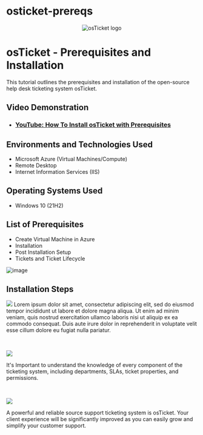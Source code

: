 # osticket-prereqs
<p align="center">
<img src="https://i.imgur.com/Clzj7Xs.png" alt="osTicket logo"/>
</p>

<h1>osTicket - Prerequisites and Installation</h1>
This tutorial outlines the prerequisites and installation of the open-source help desk ticketing system osTicket.<br />


<h2>Video Demonstration</h2>

- ### [YouTube: How To Install osTicket with Prerequisites](https://www.youtube.com)

<h2>Environments and Technologies Used</h2>

- Microsoft Azure (Virtual Machines/Compute)
- Remote Desktop
- Internet Information Services (IIS)

<h2>Operating Systems Used </h2>

- Windows 10</b> (21H2)

<h2>List of Prerequisites</h2>

- Create Virtual Machine in Azure
- Installation
- Post Installation Setup
- Tickets and Ticket Lifecycle

 ![image](https://github.com/smithjacqueline/osticket-prereqs/assets/167359756/9a509421-db9d-4d7e-8510-027fd81a9939)


<h2>Installation Steps</h2>

<p>
<img src=https://i.imgur.com/TPv6EaT.jpeg
<p>
Lorem ipsum dolor sit amet, consectetur adipiscing elit, sed do eiusmod tempor incididunt ut labore et dolore magna aliqua. Ut enim ad minim veniam, quis nostrud exercitation ullamco laboris nisi ut aliquip ex ea commodo consequat. Duis aute irure dolor in reprehenderit in voluptate velit esse cillum dolore eu fugiat nulla pariatur.
</p>
<br />

<p>
<img src=https://i.imgur.com/ZAqWwMW.jpeg
</p>
<p>
It's Important to understand the knowledge of every component of the ticketing system, including departments, SLAs, ticket properties, and permissions.

</p>
<br />

<p>
<img src=https://i.imgur.com/fXBcMJJ.jpeg
</p>
<p>
A powerful and reliable source support ticketing system is osTicket. Your client experience will be significantly improved as you can easily grow and simplify your customer support.
</p>
<br />
